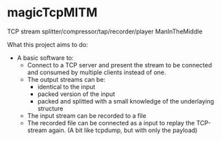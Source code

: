 # magicTcpMITM
TCP stream splitter/compressor/tap/recorder/player ManInTheMiddle

What this project aims to do:
* A basic software to:
  * Connect to a TCP server and present the stream to be connected and consumed by multiple clients instead of one.
  * The output streams can be:
    * identical to the input
    * packed version of the input
    * packed and splitted with a small knowledge of the underlaying structure
  * The input stream can be recorded to a file
  * The recorded file can be connected as a input to replay the TCP-stream again. (A bit like tcpdump, but with only the payload)
